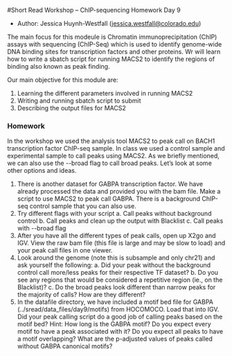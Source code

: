 #Short Read Workshop – ChIP-sequencing
Homework Day 9
- Author: Jessica Huynh-Westfall (jessica.westfall@colorado.edu)

The main focus for this modeule is Chromatin immunoprecipitation (ChIP) assays with sequencing (ChIP-Seq) which is used to identify genome-wide DNA binding sites for transcription factors and other proteins. Wr will learn how to write a sbatch script for running MACS2 to identify the regions of binding also known as peak finding.

Our main objective for this module are:
1. Learning the different parameters involved in running MACS2
2. Writing and running sbatch script to submit 
3. Describing the output files for MACS2

### Homework
In the workshop we used the analysis tool MACS2 to peak call on BACH1 transcription factor ChIP-seq sample. In class we used a control sample and experimental sample to call peaks using MACS2. As we briefly mentioned, we can also use the --broad flag to call broad peaks. Let’s look at some other options and ideas.

1. There is another dataset for GABPA transcription factor. We have already processed
the data and provided you with the bam file. Make a script to use MACS2 to peak call
GABPA. There is a background ChIP-seq control sample that you can also use.
2. Try different flags with your script
a. Call peaks without background control
b. Call peaks and clean up the output with Blacklist
c. Call peaks with --broad flag
3. After you have all the different types of peak calls, open up X2go and IGV. View the
raw bam file (this file is large and may be slow to load) and your peak call files in one
viewer.
4. Look around the genome (note this is subsample and only chr21) and ask yourself
the following:
a. Did your peak without the background control call more/less peaks for their
respective TF dataset?
b. Do you see any regions that would be considered a repetitive region (ie., on
the Blacklist)?
c. Do the broad peaks look different than narrow peaks for the majority of calls?
How are they different?
5. In the datafile directory, we have included a motif bed file for GABPA
(../sread/data_files/day9/motifs) from HOCOMOCO. Load that into IGV. Did your peak
calling script do a good job of calling peaks based on the motif bed?
Hint: How long is the GABPA motif? Do you expect every motif to have a peak
associated with it? Do you expect all peaks to have a motif overlapping? What are the
p-adjusted values of peaks called without GABPA canonical motifs?

